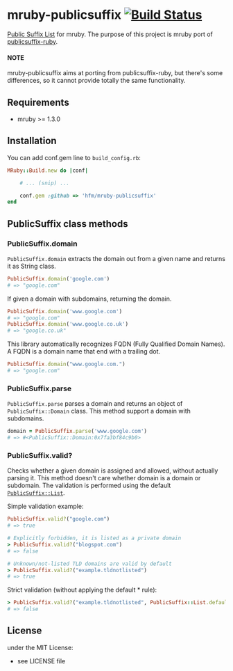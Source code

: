 # mruby-publicsuffix [![Build Status](https://travis-ci.org/hfm/mruby-publicsuffix.svg?branch=master)](https://travis-ci.org/hfm/mruby-publicsuffix)

[Public Suffix List](https://publicsuffix.org/) for mruby. The purpose of this project is mruby port of [publicsuffix-ruby](https://github.com/weppos/publicsuffix-ruby).

#### NOTE

mruby-publicsuffix aims at porting from publicsuffix-ruby, but there's some differences, so it cannot provide totally the same functionality.

## Requirements

- mruby >= 1.3.0

## Installation

You can add conf.gem line to `build_config.rb`:

```ruby
MRuby::Build.new do |conf|

    # ... (snip) ...

    conf.gem :github => 'hfm/mruby-publicsuffix'
end
```

## PublicSuffix class methods

### PublicSuffix.domain

`PublicSuffix.domain` extracts the domain out from a given name and returns it as String class.

```rb
PublicSuffix.domain('google.com')
# => "google.com"
```

If given a domain with subdomains, returning the domain.

```rb
PublicSuffix.domain('www.google.com')
# => "google.com"
PublicSuffix.domain('www.google.co.uk')
# => "google.co.uk"
```

This library automatically recognizes FQDN (Fully Qualified Domain Names). A FQDN is a domain name that end with a trailing dot.

```rb
PublicSuffix.domain("www.google.com.")
# => "google.com"
```

### PublicSuffix.parse

`PublicSuffix.parse` parses a domain and returns an object of `PublicSuffix::Domain` class. This method support a domain with subdomains.

```rb
domain = PublicSuffix.parse('www.google.com')
# => #<PublicSuffix::Domain:0x7fa3bf84c9b0>
```

### PublicSuffix.valid?

Checks whether a given domain is assigned and allowed, without actually parsing it. This method doesn't care whether domain is a domain or subdomain. The validation is performed using the default [`PublicSuffix::List`](#publicsuffix-list).

Simple validation example:

```rb
PublicSuffix.valid?("google.com")
# => true

# Explicitly forbidden, it is listed as a private domain
> PublicSuffix.valid?("blogspot.com")
# => false

# Unknown/not-listed TLD domains are valid by default
> PublicSuffix.valid?("example.tldnotlisted")
# => true
```

Strict validation (without applying the default * rule):

```ruby
> PublicSuffix.valid?("example.tldnotlisted", PublicSuffix::List.default, nil)
# => false
```

## License

under the MIT License:
- see LICENSE file
